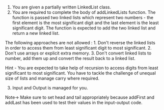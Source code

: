 1. You are given a partially written LinkedList class.
2. You are required to complete the body of addLinkedLists function. The function is passed two linked lists which represent two numbers - the first element is the most significant digit and the last element is the least significant digit. The function is expected to add the two linked list and return a new linked list.

The following approaches are not allowed :
    1. Don't reverse the linked lists in order to access them from least significant digit 
     to most significant.
     2. Don't use arrays or explicit extra memory.
     3. Don't convert linked lists to number, add them up and convert the result back 
     to a linked list.

Hint - You are expected to take help of recursion to access digits from least significant to most significant. You have to tackle the challenge of unequal size of lists and manage carry where required.

3. Input and Output is managed for you. 

Note-> Make sure to set head and tail appropriately because addFirst and addLast has been used to test their values in the input-output code.

